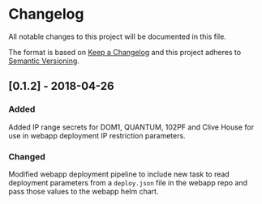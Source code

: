 # Changelog
All notable changes to this project will be documented in this file.

The format is based on [Keep a Changelog](http://keepachangelog.com/en/1.0.0/)
and this project adheres to [Semantic Versioning](http://semver.org/spec/v2.0.0.html).


## [0.1.2] - 2018-04-26
### Added
Added IP range secrets for DOM1, QUANTUM, 102PF and Clive House for use in webapp
deployment IP restriction parameters.

### Changed
Modified webapp deployment pipeline to include new task to read deployment
parameters from a `deploy.json` file in the webapp repo and pass those values to
the webapp helm chart.
